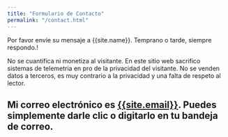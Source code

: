 ```yaml
---
title: "Formulario de Contacto"
permalink: "/contact.html"
---
```

  
<p class="mb-4">Por favor envíe su mensaje a {{site.name}}. Temprano o tarde, siempre respondo.!</p>
<p class="mb-4">No se cuantifica ni monetiza al visitante. En este sitio web sacrifico sistemas de telemetria en pro de la privacidad del visitante. No se venden datos a terceros, es muy contrario a la privacidad y una falta de respeto al lector.</p>
<h2>Mi correo electrónico es <a href="mailto:leopolseo@gmail.com">{{site.email}}</a>. Puedes simplemente darle clic o digitarlo en tu bandeja de correo.</h2>